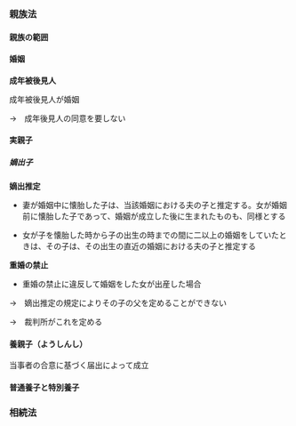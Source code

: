 ### 親族法

#### 親族の範囲

#### 婚姻

**成年被後見人**

成年被後見人が婚姻

→　成年後見人の同意を要しない

#### 実親子

##### 嫡出子

**嫡出推定**

* 妻が婚姻中に懐胎した子は、当該婚姻における夫の子と推定する。女が婚姻前に懐胎した子であって、婚姻が成立した後に生まれたものも、同様とする

* 女が子を懐胎した時から子の出生の時までの間に二以上の婚姻をしていたときは、その子は、その出生の直近の婚姻における夫の子と推定する

**重婚の禁止**

* 重婚の禁止に違反して婚姻をした女が出産した場合

→　嫡出推定の規定によりその子の父を定めることができない

→　裁判所がこれを定める

#### 養親子（ようしんし）

当事者の合意に基づく届出によって成立

#### 普通養子と特別養子




### 相続法


